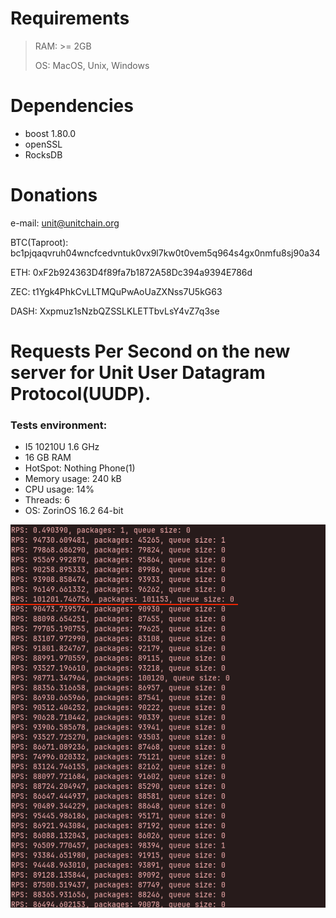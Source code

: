 # Requirements

> RAM: >= 2GB 
>
> OS: MacOS, Unix, Windows

# Dependencies 

* boost 1.80.0
* openSSL
* RocksDB

# Donations
e-mail: unit@unitchain.org

BTC(Taproot): bc1pjqaqvruh04wncfcedvntuk0vx9l7kw0t0vem5q964s4gx0nmfu8sj90a34

ETH: 0xF2b924363D4f89fa7b1872A58Dc394a9394E786d

ZEC: t1Ygk4PhkCvLLTMQuPwAoUaZXNss7U5kG63

DASH: Xxpmuz1sNzbQZSSLKLETTbvLsY4vZ7q3se

# Requests Per Second on the new server for Unit User Datagram Protocol(UUDP).

### Tests environment:

- I5 10210U 1.6 GHz
- 16 GB RAM
- HotSpot: Nothing Phone(1)
- Memory usage: 240 kB
- CPU usage: 14%
- Threads: 6
- OS: ZorinOS 16.2 64-bit

<img src="./attachments/RPS.png">

